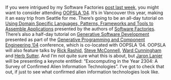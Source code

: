If you were intrigued by my Software Factories [post last
week](http://devhawk.net/2004/06/10/software-factories-coming-soon/),
you might want to consider attending [OOPSLA
’04](http://www.oopsla.org/2004/ShowPage.do?id=Home). It’s in Vancouver
this year, making it an easy trip from Seattle for me. There’s going to
be an all-day tutorial on [Using Domain Specific Languages, Patterns,
Frameworks and Tools to Assemble
Applications](http://www.oopsla.org/2004/ShowEvent.do?id=141) presented
by the authors of [Software
Factories](http://search.barnesandnoble.com/booksearch/isbnInquiry.asp?isbn=0471202843).
There’s also a half-day tutorial on [Generative Software
Development](http://www.program-transformation.org/Gpce/TutorialGP3)
presented as part of the [Generative Programming and Component
Engineering ’04](http://gpce04.gpce.org/) conference, which is
co-located with OOPSLA ’04. OOPSLA will also feature talks by [Rick
Rashid](http://www.oopsla.org/2004/ShowEvent.do?id=801), [Steve
McConnell](http://www.oopsla.org/2004/ShowEvent.do?id=803), [Ward
Cunningham](http://www.oopsla.org/2004/ShowEvent.do?id=802) and [Herb
Sutter](http://www.oopsla.org/2004/ShowEvent.do?id=804). And I’m not
quite sure what this is about, but [Jaron
Lanier](http://www.oopsla.org/2004/ShowEvent.do?id=806) will be
presenting a keynote entitled: “Exocomputing in the Year 2304: A Survey
of Confirmed Alien Information Technologies”. I’ve got to check that
out, if just to see what confirmed alien information technologies look
like.
